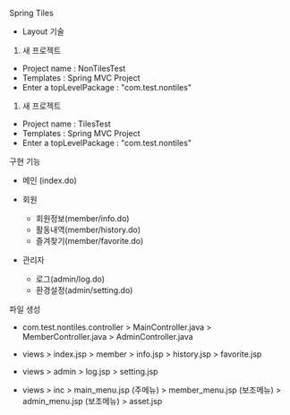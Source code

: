 Spring Tiles
- Layout 기술


1. 새 프로젝트
- Project name : NonTilesTest
- Templates : Spring MVC Project
- Enter a topLevelPackage : "com.test.nontiles"

1. 새 프로젝트
- Project name : TilesTest
- Templates : Spring MVC Project
- Enter a topLevelPackage : "com.test.nontiles"

구현 기능 
- 메인 (index.do)


- 회원
	- 회원정보(member/info.do)
	- 활동내역(member/history.do)
	- 즐겨찾기(member/favorite.do)



- 관리자 
	- 로그(admin/log.do)
	- 환경설정(admin/setting.do)

파일 생성
- com.test.nontiles.controller \> MainController.java 
						> MemberController.java
						> AdminController.java
						

- views \> index.jsp
		> member > info.jsp
				> history.jsp
				> favorite.jsp
				
- views > admin > log.jsp
			  > setting.jsp
			  

- views > inc  > main_menu.jsp  (주메뉴)
			> member_menu.jsp (보조메뉴)
			> admin_menu.jsp (보조메뉴)
			> asset.jsp





